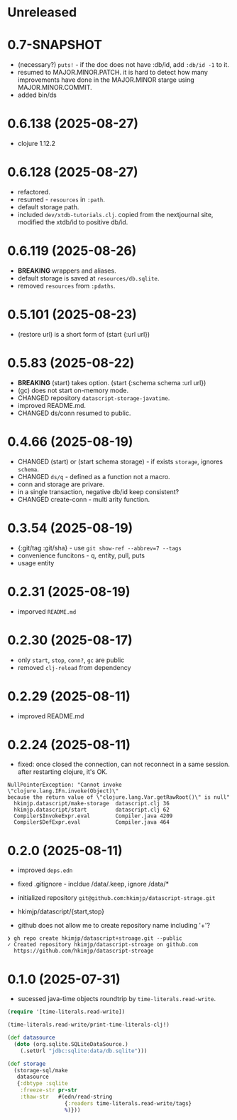 # Unreleased



# 0.7-SNAPSHOT

- (necessary?) `puts!` - if the doc does not have :db/id, add `:db/id -1` to it.
- resumed to MAJOR.MINOR.PATCH.
  it is hard to detect how many improvements have done
  in the MAJOR.MINOR starge using MAJOR.MINOR.COMMIT.
- added bin/ds

# 0.6.138 (2025-08-27)

- clojure 1.12.2

# 0.6.128 (2025-08-27)

- refactored.
- resumed - `resources` in `:path`.
- default storage path.
- included `dev/xtdb-tutorials.clj`.
  copied from the nextjournal site, modified the xtdb/id to positive db/id.

# 0.6.119 (2025-08-26)

- **BREAKING** wrappers and aliases.
- default storage is saved at `resources/db.sqlite`.
- removed `resources` from `:pdaths`.

# 0.5.101 (2025-08-23)

- (restore url) is a short form of (start {:url url})

# 0.5.83 (2025-08-22)

- **BREAKING** (start) takes option. (start {:schema schema :url url})
- (gc) does not start on-memory mode.
- CHANGED repository `datascript-storage-javatime`.
- improved README.md.
- CHANGED ds/conn resumed to public.

# 0.4.66 (2025-08-19)

- CHANGED (start) or (start schema storage) - if exists `storage`,
  ignores `schema`.
- CHANGED `ds/q` - defined as a function not a macro.
- conn and storage are privare.
- in a single transaction, negative db/id keep consistent?
- CHANGED create-conn - multi arity function.

# 0.3.54 (2025-08-19)

- {:git/tag :git/sha} - use `git show-ref --abbrev=7 --tags`
- convenience funcitons - q, entity, pull, puts
- usage entity

# 0.2.31 (2025-08-19)

- imporved `README.md`

# 0.2.30 (2025-08-17)

- only `start`, `stop`, `conn?`, `gc` are public
- removed `clj-reload` from dependency

# 0.2.29 (2025-08-11)

- improved README.md

# 0.2.24 (2025-08-11)

- fixed: once closed the connection, can not reconnect in a same session.
  after restarting clojure, it's OK.

```
NullPointerException: "Cannot invoke \"clojure.lang.IFn.invoke(Object)\"
because the return value of \"clojure.lang.Var.getRawRoot()\" is null"
  hkimjp.datascript/make-storage  datascript.clj 36
  hkimjp.datascript/start         datascript.clj 62
  Compiler$InvokeExpr.eval        Compiler.java 4209
  Compiler$DefExpr.eval           Compiler.java 464
```

# 0.2.0 (2025-08-11)

- improved `deps.edn`
- fixed .gitignore - incldue /data/.keep, ignore /data/*
- initialized repository `git@github.com:hkimjp/datascript-strage.git`
- hkimjp/datascript/{start,stop}

- github does not allow me to create repository name including '+'?

```
❯ gh repo create hkimjp/datascript+stroage.git --public
✓ Created repository hkimjp/datascript-stroage on github.com
  https://github.com/hkimjp/datascript-stroage
```

# 0.1.0 (2025-07-31)

- sucessed java-time objects roundtrip by `time-literals.read-write`.

```clojure
(require '[time-literals.read-write])

(time-literals.read-write/print-time-literals-clj!)

(def datasource
  (doto (org.sqlite.SQLiteDataSource.)
    (.setUrl "jdbc:sqlite:data/db.sqlite")))

(def storage
  (storage-sql/make
   datasource
   {:dbtype :sqlite
    :freeze-str pr-str
    :thaw-str   #(edn/read-string
                  {:readers time-literals.read-write/tags}
                  %)}))
```
